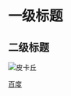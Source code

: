 # 一级标题



## 二级标题



![皮卡丘](http://wz321.cp1j07.cnaaa3.com/pkq.png)

[百度](http://www.baidu.com)





